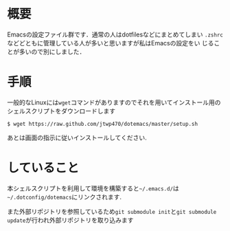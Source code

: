 # 概要 #

Emacsの設定ファイル群です．通常の人はdotfilesなどにまとめてしまい
`.zshrc`などどともに管理している人が多いと思いますが私はEmacsの設定をい
じることが多いので別にしました．

# 手順 #

一般的なLinuxには`wget`コマンドがありますのでそれを用いてインストール用の
シェルスクリプトをダウンロードします

    $ wget https://raw.github.com/jtwp470/dotemacs/master/setup.sh

あとは画面の指示に従いインストールしてください.

# していること #

本シェルスクリプトを利用して環境を構築すると`~/.emacs.d/`は
`~/.dotconfig/dotemacs`にリンクされます.

また外部リポジトリを参照しているため`git submodule init`と`git
submodule update`が行われ外部リポジトリを取り込みます
